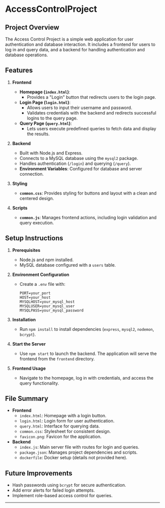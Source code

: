 # AccessControlProject

## Project Overview
The Access Control Project is a simple web application for user authentication and database interaction. It includes a frontend for users to log in and query data, and a backend for handling authentication and database operations.

## Features
1. **Frontend**
   - **Homepage (`index.html`)**:
     - Provides a "Login" button that redirects users to the login page.
   - **Login Page (`login.html`)**:
     - Allows users to input their username and password.
     - Validates credentials with the backend and redirects successful logins to the query page.
   - **Query Page (`query.html`)**:
     - Lets users execute predefined queries to fetch data and display the results.

2. **Backend**
   - Built with Node.js and Express.
   - Connects to a MySQL database using the `mysql2` package.
   - Handles authentication (`/login`) and querying (`/query`).
   - **Environment Variables**: Configured for database and server connection.

3. **Styling**
   - **`common.css`**: Provides styling for buttons and layout with a clean and centered design.

4. **Scripts**
   - **`common.js`**: Manages frontend actions, including login validation and query execution.

## Setup Instructions
1. **Prerequisites**
   - Node.js and npm installed.
   - MySQL database configured with a `users` table.

2. **Environment Configuration**
   - Create a `.env` file with:
     ```
     PORT=your_port
     HOST=your_host
     MYSQLHOST=your_mysql_host
     MYSQLUSER=your_mysql_user
     MYSQLPASS=your_mysql_password
     ```

3. **Installation**
   - Run `npm install` to install dependencies (`express`, `mysql2`, `nodemon`, `bcrypt`).

4. **Start the Server**
   - Use `npm start` to launch the backend. The application will serve the frontend from the `frontend` directory.

5. **Frontend Usage**
   - Navigate to the homepage, log in with credentials, and access the query functionality.

## File Summary
- **Frontend**
  - `index.html`: Homepage with a login button.
  - `login.html`: Login form for user authentication.
  - `query.html`: Interface for querying data.
  - `common.css`: Stylesheet for consistent design.
  - `favicon.png`: Favicon for the application.
- **Backend**
  - `index.js`: Main server file with routes for login and queries.
  - `package.json`: Manages project dependencies and scripts.
  - `dockerfile`: Docker setup (details not provided here).

## Future Improvements
- Hash passwords using `bcrypt` for secure authentication.
- Add error alerts for failed login attempts.
- Implement role-based access control for queries.

---
